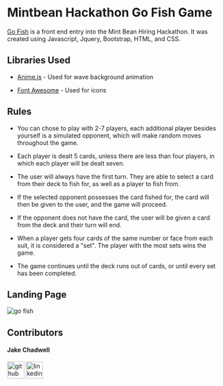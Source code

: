 # Mintbean Hackathon Go Fish Game

[Go Fish](htttps://jakechadwell.github.io/mintbean-hackathon-cardgame/src/index.html) is a front end entry into the Mint Bean Hiring Hackathon. It was created using Javascript, Jquery, Bootstrap, HTML, and CSS.

## Libraries Used

  - [Anime.js](https://animejs.com) - Used for wave background animation
  
  - [Font Awesome](https://fontawesome.com) - Used for icons

## Rules

  - You can chose to play with 2-7 players, each additional player besides yourself is a simulated opponent, which will make random moves throughout the game.
  
  - Each player is dealt 5 cards, unless there are less than four players, in which each player will be dealt seven.
  
  - The user will always have the first turn. They are able to select a card from their deck to fish for, as well as a player to fish from.
  
  - If the selected opponent possesses the card fished for, the card will then be given to the user, and the game will proceed.
  
  - If the opponent does not have the card, the user will be given a card from the deck and their turn will end.
  
  - When a player gets four cards of the same number or face from each suit, it is considered a "set". The player with the most sets wins the game.
  
  - The game continues until the deck runs out of cards, or until every set has been completed.

## Landing Page

![go fish](https://user-images.githubusercontent.com/78042230/128448146-435994cc-fedf-484f-9b56-2a47ec5813ed.PNG)

## Contributors

#### Jake Chadwell
[<img src='https://cdn.jsdelivr.net/npm/simple-icons@3.0.1/icons/github.svg' alt='github' height='40'>](https://github.com/jakechadwell)  [<img src='https://cdn.jsdelivr.net/npm/simple-icons@3.0.1/icons/linkedin.svg' alt='linkedin' height='40'>](https://www.linkedin.com/in/jakechadwell)  
<!-- - [Github](https://github.com/jakechadwell) 
- [LinkedIn](https://www.linkedin.com/in/jakechadwell) -->
